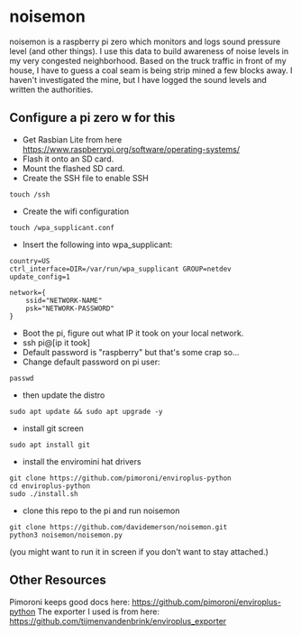 # noisemon

noisemon is a raspberry pi zero which monitors and logs sound pressure level (and other things). I use this data to build awareness of noise levels in my very congested neighborhood. Based on the truck traffic in front of my house, I have to guess a coal seam is being strip mined a few blocks away. I haven't investigated the mine, but I have logged the sound levels and written the authorities.

## Configure a pi zero w for this

- Get Rasbian Lite from here https://www.raspberrypi.org/software/operating-systems/
- Flash it onto an SD card.
- Mount the flashed SD card.
- Create the SSH file to enable SSH

```
touch /ssh
```
- Create the wifi configuration
```
touch /wpa_supplicant.conf
```
- Insert the following into wpa_supplicant:
```
country=US
ctrl_interface=DIR=/var/run/wpa_supplicant GROUP=netdev
update_config=1

network={
    ssid="NETWORK-NAME"
    psk="NETWORK-PASSWORD"
}
```
- Boot the pi, figure out what IP it took on your local network.
- ssh pi@[ip it took]
- Default password is "raspberry" but that's some crap so...
- Change default password on pi user:
```
passwd
```
- then update the distro
```
sudo apt update && sudo apt upgrade -y
```
- install git screen
```
sudo apt install git
```
- install the enviromini hat drivers
```
git clone https://github.com/pimoroni/enviroplus-python
cd enviroplus-python
sudo ./install.sh
```
- clone this repo to the pi and run noisemon
```
git clone https://github.com/davidemerson/noisemon.git
python3 noisemon/noisemon.py
```
(you might want to run it in screen if you don't want to stay attached.)

## Other Resources
Pimoroni keeps good docs here: https://github.com/pimoroni/enviroplus-python
The exporter I used is from here: https://github.com/tijmenvandenbrink/enviroplus_exporter